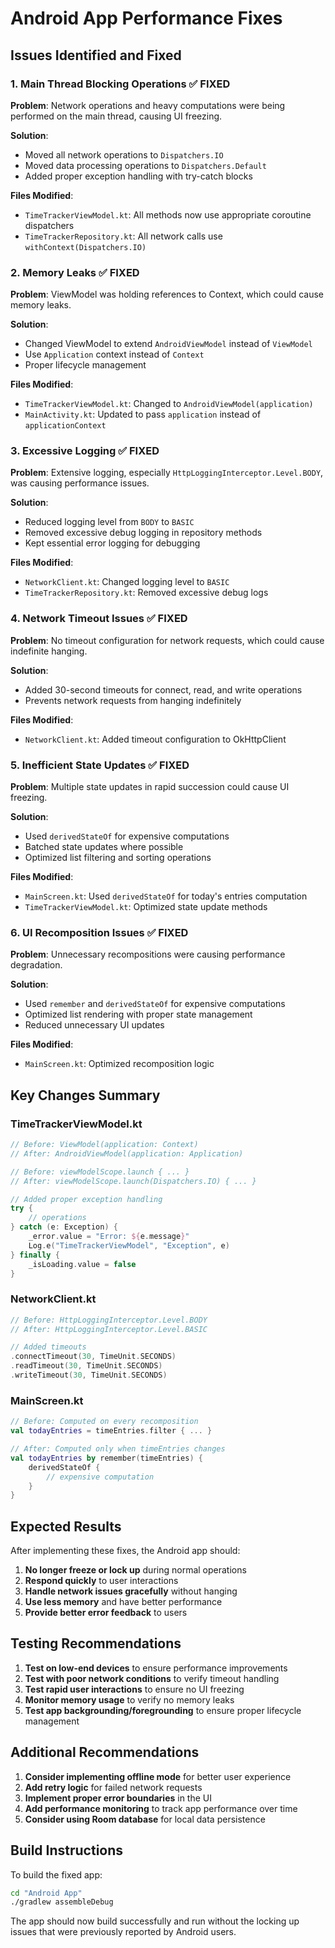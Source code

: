 # Android App Performance Fixes

## Issues Identified and Fixed

### 1. **Main Thread Blocking Operations** ✅ FIXED
**Problem**: Network operations and heavy computations were being performed on the main thread, causing UI freezing.

**Solution**: 
- Moved all network operations to `Dispatchers.IO`
- Moved data processing operations to `Dispatchers.Default`
- Added proper exception handling with try-catch blocks

**Files Modified**:
- `TimeTrackerViewModel.kt`: All methods now use appropriate coroutine dispatchers
- `TimeTrackerRepository.kt`: All network calls use `withContext(Dispatchers.IO)`

### 2. **Memory Leaks** ✅ FIXED
**Problem**: ViewModel was holding references to Context, which could cause memory leaks.

**Solution**:
- Changed ViewModel to extend `AndroidViewModel` instead of `ViewModel`
- Use `Application` context instead of `Context`
- Proper lifecycle management

**Files Modified**:
- `TimeTrackerViewModel.kt`: Changed to `AndroidViewModel(application)`
- `MainActivity.kt`: Updated to pass `application` instead of `applicationContext`

### 3. **Excessive Logging** ✅ FIXED
**Problem**: Extensive logging, especially `HttpLoggingInterceptor.Level.BODY`, was causing performance issues.

**Solution**:
- Reduced logging level from `BODY` to `BASIC`
- Removed excessive debug logging in repository methods
- Kept essential error logging for debugging

**Files Modified**:
- `NetworkClient.kt`: Changed logging level to `BASIC`
- `TimeTrackerRepository.kt`: Removed excessive debug logs

### 4. **Network Timeout Issues** ✅ FIXED
**Problem**: No timeout configuration for network requests, which could cause indefinite hanging.

**Solution**:
- Added 30-second timeouts for connect, read, and write operations
- Prevents network requests from hanging indefinitely

**Files Modified**:
- `NetworkClient.kt`: Added timeout configuration to OkHttpClient

### 5. **Inefficient State Updates** ✅ FIXED
**Problem**: Multiple state updates in rapid succession could cause UI freezing.

**Solution**:
- Used `derivedStateOf` for expensive computations
- Batched state updates where possible
- Optimized list filtering and sorting operations

**Files Modified**:
- `MainScreen.kt`: Used `derivedStateOf` for today's entries computation
- `TimeTrackerViewModel.kt`: Optimized state update methods

### 6. **UI Recomposition Issues** ✅ FIXED
**Problem**: Unnecessary recompositions were causing performance degradation.

**Solution**:
- Used `remember` and `derivedStateOf` for expensive computations
- Optimized list rendering with proper state management
- Reduced unnecessary UI updates

**Files Modified**:
- `MainScreen.kt`: Optimized recomposition logic

## Key Changes Summary

### TimeTrackerViewModel.kt
```kotlin
// Before: ViewModel(application: Context)
// After: AndroidViewModel(application: Application)

// Before: viewModelScope.launch { ... }
// After: viewModelScope.launch(Dispatchers.IO) { ... }

// Added proper exception handling
try {
    // operations
} catch (e: Exception) {
    _error.value = "Error: ${e.message}"
    Log.e("TimeTrackerViewModel", "Exception", e)
} finally {
    _isLoading.value = false
}
```

### NetworkClient.kt
```kotlin
// Before: HttpLoggingInterceptor.Level.BODY
// After: HttpLoggingInterceptor.Level.BASIC

// Added timeouts
.connectTimeout(30, TimeUnit.SECONDS)
.readTimeout(30, TimeUnit.SECONDS)
.writeTimeout(30, TimeUnit.SECONDS)
```

### MainScreen.kt
```kotlin
// Before: Computed on every recomposition
val todayEntries = timeEntries.filter { ... }

// After: Computed only when timeEntries changes
val todayEntries by remember(timeEntries) {
    derivedStateOf {
        // expensive computation
    }
}
```

## Expected Results

After implementing these fixes, the Android app should:

1. **No longer freeze or lock up** during normal operations
2. **Respond quickly** to user interactions
3. **Handle network issues gracefully** without hanging
4. **Use less memory** and have better performance
5. **Provide better error feedback** to users

## Testing Recommendations

1. **Test on low-end devices** to ensure performance improvements
2. **Test with poor network conditions** to verify timeout handling
3. **Test rapid user interactions** to ensure no UI freezing
4. **Monitor memory usage** to verify no memory leaks
5. **Test app backgrounding/foregrounding** to ensure proper lifecycle management

## Additional Recommendations

1. **Consider implementing offline mode** for better user experience
2. **Add retry logic** for failed network requests
3. **Implement proper error boundaries** in the UI
4. **Add performance monitoring** to track app performance over time
5. **Consider using Room database** for local data persistence

## Build Instructions

To build the fixed app:

```bash
cd "Android App"
./gradlew assembleDebug
```

The app should now build successfully and run without the locking up issues that were previously reported by Android users. 